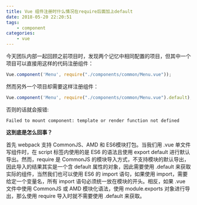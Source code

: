 ```yaml
---
title: Vue 组件注册时什么情况在require后面加上default
date: 2018-05-20 22:20:51
tags:
    - component
categories:
    - vue
---
```


今天团队内部一起回顾之前项目时，发现两个记忆中相同配置的项目，但其中一个项目可以直接用这样的代码注册组件：
``` js
Vue.component('Menu', require("./components/common/Menu.vue"));
```

然而另外一个项目却需要这样注册组件：
``` js
Vue.component('Menu', require("./components/common/Menu.vue").default);
```

否则的话就会报错:
``` 
Failed to mount component: template or render function not defined
```

**这到底是怎么回事？**

首先 webpack 支持 CommonJS、AMD 和 ES6模块打包。当我们用 .vue 单文件写组件时，在 script 标签内使用的是 ES6 的语法且使用 export default 进行默认导出。然而，require 是 CommonJS 的模块导入方式，不支持模块的默认导出，因此导入的结果其实是一个含 default 属性的对象，因此需要使用 .default 来获取实际的组件，当然我们也可以使用 ES6 的 import 语句，如果使用 import，需要给定一个变量名，所有 import 语句必须统一放在模块的开头。相反，如果 .vue 文件中使用 CommonJS 或 AMD 模块化语法，使用 module.exports 对象进行导出，那么使用 require 导入时就不需要使用 .default 来获取。